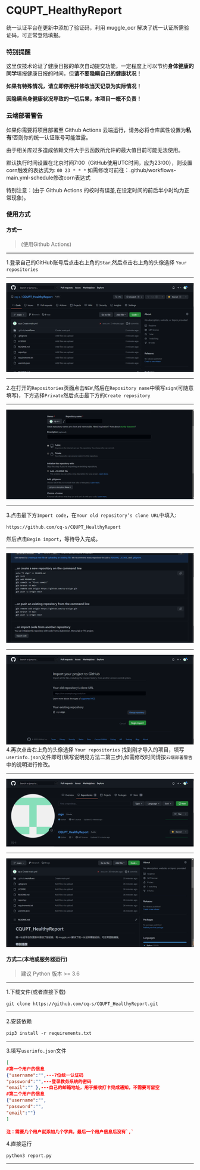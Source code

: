 # CQUPT_HealthyReport

统一认证平台在更新中添加了验证码，利用 muggle_ocr 解决了统一认证所需验证码，可正常登陆填报。

### 特别提醒

这里仅技术论证了健康日报的单次自动提交功能，一定程度上可以节约**身体健康的同学**填报健康日报的时间，但**请不要隐瞒自己的健康状况！**

**如果有特殊情况，请立即停用并修改当天记录为实际情况！**

**因隐瞒自身健康状况导致的一切后果，本项目一概不负责！**
 
### **云端部署警告**

如果你需要将项目部署至 Github Actions 云端运行，请务必将仓库属性设置为**私有**!否则你的统一认证账号可能泄露。

由于相关库过多造成依赖文件大于云函数所允许的最大值目前可能无法使用。

默认执行时间设置在北京时间7:00（GitHub使用UTC时间，应为23:00），则设置corn触发的表达式为: `00 23 * * *`  如需修改可前往：.github/workflows-main.yml-schedule修改corn表达式

特别注意：(由于 Github Actions 的校时有误差,在设定时间的前后半小时均为正常现象)。

### 使用方式
#### 方式一
> (使用Github Actions)
---
1.登录自己的GitHub账号后点击右上角的`Star`,然后点击右上角的头像选择 `Your repositories`

---
![](png/1.png)

---
2.在打开的`Repositories`页面点击`NEW`,然后在`Repository name`中填写`sign`(可随意填写)，下方选择`Private`然后点击最下方的`Create repository`

---
![](png/2.png)

---
3.点击最下方`Import code`，在`Your old repository’s clone URL`中填入:
```
https://github.com/cq-s/CQUPT_HealthyReport
```
然后点击`Begin import`，等待导入完成。

---           
![](png/3.png)

---
![](png/4.png)
4.再次点击右上角的头像选择 `Your repositories`
找到刚才导入的项目，填写`userinfo.json`文件即可(填写说明见方法二第三步),如需修改时间请按`云端部署警告`中的说明进行修改。

---
![](png/5.png)

---
![](png/6.png)
#### 方式二(本地或服务器运行)
> 建议 Python 版本 >= 3.6
---
1.下载文件(或者直接下载)
```
git clone https://github.com/cq-s/CQUPT_HealthyReport.git
```
---
2.安装依赖
```
pip3 install -r requirements.txt
```
---
3.填写`userinfo.json`文件
```json
[
#第一个用户的信息
{"username":"",---7位统一认证码
"password":"",---登录教务系统的密码
"email":"" },---自己的邮箱地址，用于接收打卡完成通知，不需要可留空
#第二个用户的信息
{"username":"",
"password":"",
"email":""}
]

注：需要几个用户就添加几个字典，最后一个用户信息后没有`,`
```

4.直接运行

```
python3 report.py
```
---


